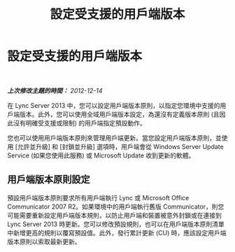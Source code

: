 ﻿---
title: 設定受支援的用戶端版本
TOCTitle: 設定受支援的用戶端版本
ms:assetid: aebf7b48-9aa2-4a06-adc5-0c9d11b6358d
ms:mtpsurl: https://technet.microsoft.com/zh-tw/library/Gg412832(v=OCS.15)
ms:contentKeyID: 49291999
ms.date: 08/10/2015
mtps_version: v=OCS.15
ms.translationtype: HT
---

# 設定受支援的用戶端版本

 

_**上次修改主題的時間：** 2012-12-14_

在 Lync Server 2013 中，您可以設定用戶端版本原則，以指定您環境中支援的用戶端版本。此外，您可以使用全域用戶端版本設定，為還沒有定義版本原則 (且因此沒有明確受支援或限制) 的用戶端指定預設動作。

您也可以使用用戶端版本原則來管理用戶端更新。當您設定用戶端版本原則，並使用 \[允許並升級\] 和 \[封鎖並升級\] 選項時，用戶端會從 Windows Server Update Service (如果您使用此服務) 或 Microsoft Update 收到更新的軟體。

## 用戶端版本原則設定

預設用戶端版本原則要求所有用戶端執行 Lync 或 Microsoft Office Communicator 2007 R2。如果環境中的用戶端執行舊版 Communicator，則您可能需要重新設定用戶端版本規則，以防止用戶端和裝置被意外封鎖或在連接到 Lync Server 2013 時更新。您可以修改預設規則，也可以在用戶端版本原則清單中新增更高的規則以覆寫預設值。此外，發行累計更新 (CU) 時，應該設定用戶端版本原則以索取最新更新。

